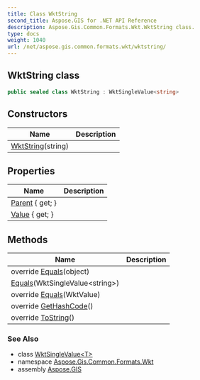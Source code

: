 ```yaml
---
title: Class WktString
second_title: Aspose.GIS for .NET API Reference
description: Aspose.Gis.Common.Formats.Wkt.WktString class. 
type: docs
weight: 1040
url: /net/aspose.gis.common.formats.wkt/wktstring/
---
```

## WktString class

```csharp
public sealed class WktString : WktSingleValue<string>
```

## Constructors

| Name | Description |
| --- | --- |
| [WktString](wktstring/)(string) |  |

## Properties

| Name | Description |
| --- | --- |
| [Parent](../../aspose.gis.common.formats.wkt/wktvalue/parent/) { get; } |  |
| [Value](../../aspose.gis.common.formats.wkt/wktsinglevalue-1/value/) { get; } |  |

## Methods

| Name | Description |
| --- | --- |
| override [Equals](../../aspose.gis.common.formats.wkt/wktsinglevalue-1/equals/)(object) |  |
| [Equals](../../aspose.gis.common.formats.wkt/wktsinglevalue-1/equals/)(WktSingleValue&lt;string&gt;) |  |
| override [Equals](../../aspose.gis.common.formats.wkt/wktsinglevalue-1/equals/)(WktValue) |  |
| override [GetHashCode](../../aspose.gis.common.formats.wkt/wktsinglevalue-1/gethashcode/)() |  |
| override [ToString](../../aspose.gis.common.formats.wkt/wktsinglevalue-1/tostring/)() |  |

### See Also

* class [WktSingleValue&lt;T&gt;](../wktsinglevalue-1/)
* namespace [Aspose.Gis.Common.Formats.Wkt](../../aspose.gis.common.formats.wkt/)
* assembly [Aspose.GIS](../../)


